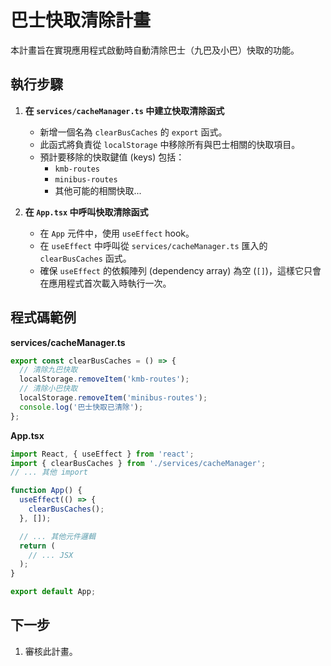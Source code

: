 # 巴士快取清除計畫

本計畫旨在實現應用程式啟動時自動清除巴士（九巴及小巴）快取的功能。

## 執行步驟

1.  **在 `services/cacheManager.ts` 中建立快取清除函式**
    *   新增一個名為 `clearBusCaches` 的 `export` 函式。
    *   此函式將負責從 `localStorage` 中移除所有與巴士相關的快取項目。
    *   預計要移除的快取鍵值 (keys) 包括：
        *   `kmb-routes`
        *   `minibus-routes`
        *   其他可能的相關快取...

2.  **在 `App.tsx` 中呼叫快取清除函式**
    *   在 `App` 元件中，使用 `useEffect` hook。
    *   在 `useEffect` 中呼叫從 `services/cacheManager.ts` 匯入的 `clearBusCaches` 函式。
    *   確保 `useEffect` 的依賴陣列 (dependency array) 為空 (`[]`)，這樣它只會在應用程式首次載入時執行一次。

## 程式碼範例

**services/cacheManager.ts**
```typescript
export const clearBusCaches = () => {
  // 清除九巴快取
  localStorage.removeItem('kmb-routes'); 
  // 清除小巴快取
  localStorage.removeItem('minibus-routes');
  console.log('巴士快取已清除');
};
```

**App.tsx**
```typescript
import React, { useEffect } from 'react';
import { clearBusCaches } from './services/cacheManager';
// ... 其他 import

function App() {
  useEffect(() => {
    clearBusCaches();
  }, []);

  // ... 其他元件邏輯
  return (
    // ... JSX
  );
}

export default App;
```

## 下一步

1.  審核此計畫。
